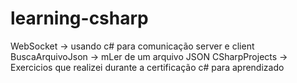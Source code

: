 # learning-csharp

WebSocket -> usando c# para comunicação server e client
BuscaArquivoJson -> mLer de um arquivo JSON
CSharpProjects -> Exercicios que realizei durante a certificação c# para aprendizado
